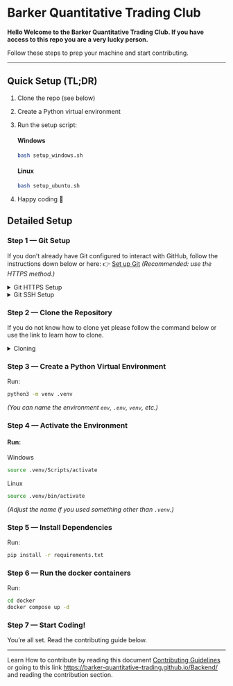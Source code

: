 # Barker Quantitative Trading Club

**Hello Welcome to the Barker Quantitative Trading Club.
If you have access to this repo you are a very lucky person.**

Follow these steps to prep your machine and start contributing.

---

## Quick Setup (TL;DR)

1. Clone the repo (see below)
2. Create a Python virtual environment
3. Run the setup script: <br>
   #### Windows
   ```bash
   bash setup_windows.sh
   ```

   #### Linux
   ```bash
   bash setup_ubuntu.sh
   ```
4. Happy coding 🎉


## Detailed Setup

### Step 1 — Git Setup

If you don’t already have Git configured to interact with GitHub, follow the instructions down below or here:
👉 [Set up Git](https://docs.github.com/en/get-started/git-basics/set-up-git)
*(Recommended: use the HTTPS method.)*

<details>
  <summary>Git HTTPS Setup</summary>
  
  1. Make sure Git is installed:  
     - `git --version`  

  2. Configure your Git username and email:  
     - `git config --global user.name "Your Name"`  
     - `git config --global user.email "your_email@example.com"`  

  3. If prompted, log in with your GitHub username and password or use a [personal access token](https://docs.github.com/en/authentication/keeping-your-account-and-data-secure/creating-a-personal-access-token) instead of a password.  
</details>



<details>
  <summary>Git SSH Setup</summary>
  
  1. Enter command:
     - `ssh-keygen -t ed25519 -C "your_email@example.com"`
     - Press enter for all prompts

  2. Copy your public key:
     - `pbcopy < ~/.ssh/id_ed25519.pub`

  3. Add SSH key to GitHub:
     - Go to [this page](https://github.com/settings/keys)
     - Click **"New SSH Key"**
     - Paste the copied key and save

  4. Verify your connection:
     - `ssh -T git@github.com`
</details>


### Step 2 — Clone the Repository

If you do not know how to clone yet please follow the command below or use the link to learn how to clone.

<details>
  <summary>Cloning</summary>
  
  > Clone by HTTPS: <br> 
     `git clone https://github.com/Barker-Quantitative-Trading/Backend.git`  

  > Clone by ssh: <br>
   `git clone git@github.com:Barker-Quantitative-Trading/Backend.git`
  
  [How to clone repositories](https://docs.github.com/en/repositories/creating-and-managing-repositories/cloning-a-repository)

</details>

### Step 3 — Create a Python Virtual Environment

Run:

```bash
python3 -m venv .venv
```

*(You can name the environment `env`, `.env`, `venv`, etc.)*

### Step 4 — Activate the Environment

#### Run:

Windows
```bash
source .venv/Scripts/activate
```

Linux
```bash
source .venv/bin/activate
```

*(Adjust the name if you used something other than `.venv`.)*

### Step 5 — Install Dependencies

Run:

```bash
pip install -r requirements.txt
```

### Step 6 — Run the docker containers

Run:
```bash
cd docker
docker compose up -d
```

### Step 7 — Start Coding!

You’re all set. Read the contributing guide below.

---
Learn How to contribute by reading this document [Contributing Guidelines](./docs/Contributing/CONTRIBUTING.md) or going to this link https://barker-quantitative-trading.github.io/Backend/ and reading the contribution section.
